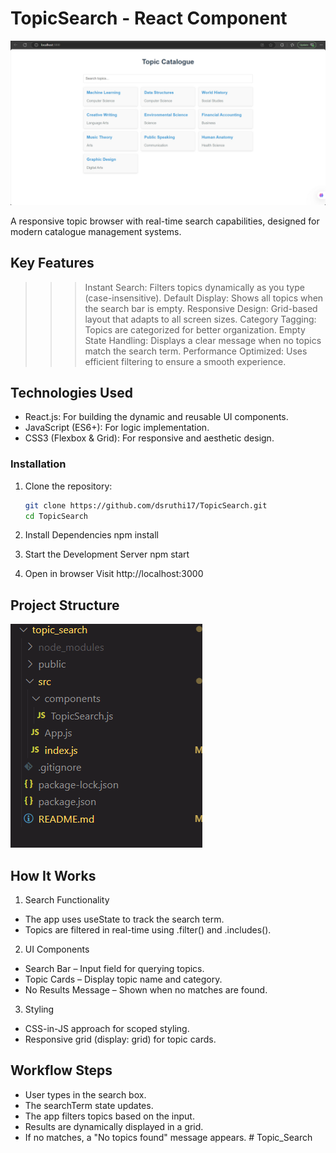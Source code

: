# TopicSearch - React Component

![Demo Screenshot](public/demo-screenshot.png)

A responsive topic browser with real-time search capabilities, designed for modern catalogue management systems.

## Key Features

> > > Instant Search: Filters topics dynamically as you type (case-insensitive).
> > > Default Display: Shows all topics when the search bar is empty.
> > > Responsive Design: Grid-based layout that adapts to all screen sizes.
> > > Category Tagging: Topics are categorized for better organization.
> > > Empty State Handling: Displays a clear message when no topics match the search term.
> > > Performance Optimized: Uses efficient filtering to ensure a smooth experience.

## Technologies Used

- React.js: For building the dynamic and reusable UI components.
- JavaScript (ES6+): For logic implementation.
- CSS3 (Flexbox & Grid): For responsive and aesthetic design.

### Installation

1. Clone the repository:
   ```bash
   git clone https://github.com/dsruthi17/TopicSearch.git
   cd TopicSearch
   ```
2. Install Dependencies
   npm install

3. Start the Development Server
   npm start
4. Open in browser
   Visit http://localhost:3000

## Project Structure

![Structure](public/structure.png)

## How It Works

1. Search Functionality

- The app uses useState to track the search term.
- Topics are filtered in real-time using .filter() and .includes().

2. UI Components

- Search Bar – Input field for querying topics.
- Topic Cards – Display topic name and category.
- No Results Message – Shown when no matches are found.

3. Styling

- CSS-in-JS approach for scoped styling.
- Responsive grid (display: grid) for topic cards.

## Workflow Steps

- User types in the search box.
- The searchTerm state updates.
- The app filters topics based on the input.
- Results are dynamically displayed in a grid.
- If no matches, a "No topics found" message appears.
#   T o p i c _ S e a r c h 
 
 